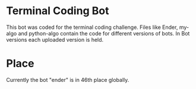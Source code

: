 # Terminal Coding Bot
This bot was coded for the terminal coding challenge. Files like Ender, my-algo and python-algo contain the code for different versions of bots. In Bot versions each uploaded version is held. 

# Place
Currently the bot "ender" is in 46th place globally. 